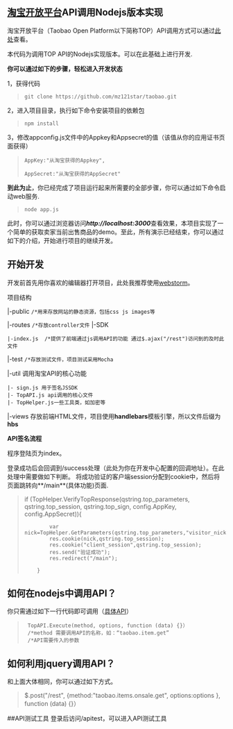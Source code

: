 


##  [淘宝开放平台](http://open.taobao.com/index.htm "淘宝开放平台TOP")API调用Nodejs版本实现  ##

淘宝开放平台（Taobao Open Platform以下简称TOP）API调用方式可以通过[此处](http://open.taobao.com/doc/detail.htm?spm=0.0.0.0.XtOdmR&id=111)查看。

本代码为调用TOP API的Nodejs实现版本。可以在此基础上进行开发.

**你可以通过如下的步骤，轻松进入开发状态**


1，获得代码

> `git clone https://github.com/mz121star/taobao.git`

2，进入项目目录，执行如下命令安装项目的依赖包
> `npm install`

3，修改appconfig.js文件中的Appkey和Appsecret的值（该值从你的应用证书页面获得）

> `AppKey:"从淘宝获得的Appkey",`
>       
> `AppSecret:"从淘宝获得的AppSecret"`


**到此为止**，你已经完成了项目运行起来所需要的全部步骤，你可以通过如下命令启动web服务.

> `node app.js`

此时，你可以通过浏览器访问***http://localhost:3000***查看效果，本项目实现了一个简单的获取卖家当前出售商品的demo。至此，所有演示已经结束，你可以通过如下的介绍，开始进行项目的继续开发。

## **开始开发** ##

开发前首先用你喜欢的编辑器打开项目，此处我推荐使用[webstorm](http://www.jetbrains.com/webstorm/)。

项目结构

 |-public  `/*用来存放网站的静态资源，包括css js images等`

 |-routes  `/*存放controller文件`
 |-SDK
    
    |-index.js  /*提供了前端通过js调用API的功能 通过$.ajax("/rest")访问到的及时此文件    

 |-test        `/*存放测试文件，项目测试采用Mocha`

 |-util      调用淘宝API的核心功能

    |- sign.js 用于签名JSSDK
    |- TopAPI.js api调用的核心文件
    |- TopHelper.js一些工具类，如加密等
 |-views 存放前端HTML文件，项目使用**handlebars**模板引擎，所以文件后缀为**hbs**
 

**API签名流程**

  程序登陆页为index。

  登录成功后会回调到/success处理（此处为你在开发中心配置的回调地址）。在此处理中需要做如下判断。
  将成功验证的客户端session分配到cookie中，然后将页面跳转向**/main**(具体功能)页面.


> if (TopHelper.VerifyTopResponse(qstring.top_parameters, qstring.top_session, qstring.top_sign, config.AppKey, config.AppSecret)){
>
>             var nick=TopHelper.GetParameters(qstring.top_parameters,"visitor_nick");
>             res.cookie(nick,qstring.top_session);
>             res.cookie("client_session",qstring.top_session);
>             res.send("验证成功");
>             res.redirect("/main");
> 
>         }




   
## 如何在nodejs中调用API？ ## 
 
  你只需通过如下一行代码即可调用（[具体API](http://open.taobao.com/doc/category_list.htm?spm=0.0.0.0.t3GHlD&id=102)）

>      TopAPI.Execute(method, options, function (data) {}）
>      /*method 需要调用API的名称，如：“taobao.item.get”
>      /*API需要传入的参数

## 如何利用jquery调用API？ ##
   和上面大体相同，你可以通过如下方式。
   
> $.post("/rest", {method:"taobao.items.onsale.get", options:options }, function (data) {}）
 
##API测试工具
   登录后访问/apitest，可以进入API测试工具
